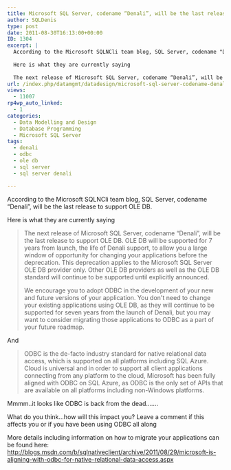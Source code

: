 ```yaml
---
title: Microsoft SQL Server, codename “Denali”, will be the last release to support OLE DB, ODBC is the new new thing
author: SQLDenis
type: post
date: 2011-08-30T16:13:00+00:00
ID: 1304
excerpt: |
  According to the Microsoft SQLNCli team blog, SQL Server, codename "Denali", will be the last release to support OLE DB.
  
  Here is what they are currently saying
  
  The next release of Microsoft SQL Server, codename “Denali”, will be the last release t&hellip;
url: /index.php/datamgmt/datadesign/microsoft-sql-server-codename-denali/
views:
  - 11007
rp4wp_auto_linked:
  - 1
categories:
  - Data Modelling and Design
  - Database Programming
  - Microsoft SQL Server
tags:
  - denali
  - odbc
  - ole db
  - sql server
  - sql server denali

---
```

According to the Microsoft SQLNCli team blog, SQL Server, codename “Denali”, will be the last release to support OLE DB.

Here is what they are currently saying

> The next release of Microsoft SQL Server, codename “Denali”, will be the last release to support OLE DB. OLE DB will be supported for 7 years from launch, the life of Denali support, to allow you a large window of opportunity for changing your applications before the deprecation. This deprecation applies to the Microsoft SQL Server OLE DB provider only. Other OLE DB providers as well as the OLE DB standard will continue to be supported until explicitly announced.
> 
> We encourage you to adopt ODBC in the development of your new and future versions of your application. You don't need to change your existing applications using OLE DB, as they will continue to be supported for seven years from the launch of Denali, but you may want to consider migrating those applications to ODBC as a part of your future roadmap. 

And

> ODBC is the de-facto industry standard for native relational data access, which is supported on all platforms including SQL Azure. Cloud is universal and in order to support all client applications connecting from any platform to the cloud, Microsoft has been fully aligned with ODBC on SQL Azure, as ODBC is the only set of APIs that are available on all platforms including non-Windows platforms.

Mmmm..it looks like ODBC is back from the dead.......

What do you think...how will this impact you? Leave a comment if this affects you or if you have been using ODBC all along

More details including information on how to migrate your applications can be found here: http://blogs.msdn.com/b/sqlnativeclient/archive/2011/08/29/microsoft-is-aligning-with-odbc-for-native-relational-data-access.aspx